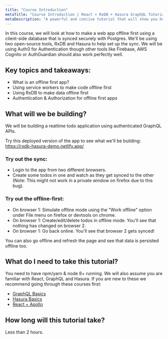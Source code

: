 ```yaml
---
title: "Course Introduction"
metaTitle: "Course Introduction | React + RxDB + Hasura GraphQL Tutorial"
metaDescription: "A powerful and concise tutorial that will show you how to build an offline first app with React, RxDB and Hasura GraphQL."
---
```


In this course, we will look at how to make a web app offline first using a client-side database
that is synced securely with Postgres.
We'll be using two open-source tools, RxDB and Hasura to help set up the sync. We will be using Auth0 for Authentication though other tools like Firebase, AWS Cognito or AuthGuardian should also work perfectly well.

## Key topics and takeaways:

- What is an offline first app?
- Using service workers to make code offline first
- Using RxDB to make data offline first
- Authentication & Authorization for offline first apps

## What will we be building?
We will be building a realtime todo application using authenticated GraphQL APIs.

Try this deployed version of the app to see what we'll be building: https://rxdb-hasura-demo.netlify.app/

### Try out the sync:

- Login to the app from two different browsers.
- Create some todos in one and watch as they get synced to the other (Note: This might not work in a private window on firefox due to this bug).

### Try out the offline-first:
- On  browser 1: Simulate offline mode using the "Work offline" option under File menu on firefox or devtools on chrome.
- On browser 1: Create/edit/delete todos in offline mode. You'll see that nothing has changed on browser 2.
- On browser 1: Go back online. You'll see that browser 2 gets synced!

You can also go offline and refresh the page and see that data is persisted offline too.

## What do I need to take this tutorial?
You need to have npm/yarn & node 8+ running. We will also assume you are familiar with React, GraphQL and Hasura. If you are new to these we recommend going through these courses first:

- [GraphQL Basics](https://hasura.io/learn/graphql/intro-graphql/introduction/)
- [Hasura Basics](https://hasura.io/learn/graphql/hasura/introduction/)
- [React + Apollo](https://hasura.io/learn/graphql/react/introduction/)


## How long will this tutorial take?
Less than 2 hours.
